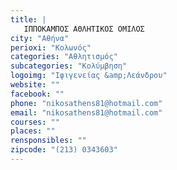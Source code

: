 ```yaml
---
title: |
   ΙΠΠΟΚΑΜΠΟΣ ΑΘΛΗΤΙΚΟΣ ΟΜΙΛΟΣ
city: "Αθήνα"
perioxi: "Κολωνός"
categories: "Αθλητισμός"
subcategories: "Κολύμβηση"
logoimg: "Ιφιγενείας &amp;Λεάνδρου"
website: ""
facebook: ""
phone: "nikosathens81@hotmail.com"
email: "nikosathens81@hotmail.com"
courses: ""
places: ""
rensponsibles: ""
zipcode: "(213) 0343603"
---
```




